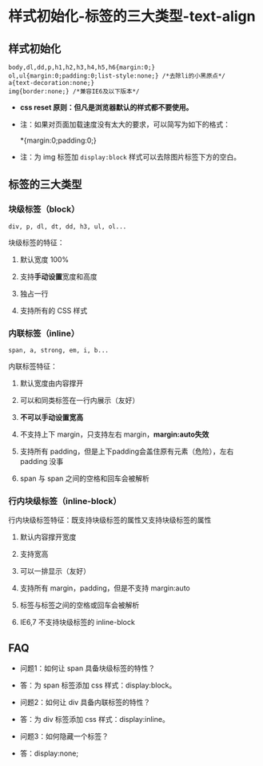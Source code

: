 # 样式初始化-标签的三大类型-text-align

## 样式初始化

	body,dl,dd,p,h1,h2,h3,h4,h5,h6{margin:0;}
	ol,ul{margin:0;padding:0;list-style:none;} /*去除li的小黑原点*/
	a{text-decoration:none;}
	img{border:none;} /*兼容IE6及以下版本*/

* **css reset 原则：但凡是浏览器默认的样式都不要使用。**

* 注：如果对页面加载速度没有太大的要求，可以简写为如下的格式：

	*{margin:0;padding:0;}

* 注：为 img 标签加 ```display:block``` 样式可以去除图片标签下方的空白。

## 标签的三大类型

### 块级标签（block）

	div, p, dl, dt, dd, h3, ul, ol...

块级标签的特征：

1. 默认宽度 100%

2. 支持**手动设置**宽度和高度

3. 独占一行

4. 支持所有的 CSS 样式

### 内联标签（inline）

	span, a, strong, em, i, b...

内联标签特征：

1. 默认宽度由内容撑开

2. 可以和同类标签在一行内展示（友好）

3. **不可以手动设置宽高**

4. 不支持上下 margin，只支持左右 margin，**margin:auto失效**

5. 支持所有 padding，但是上下padding会盖住原有元素（危险），左右 padding 没事

6. span 与 span 之间的空格和回车会被解析

### 行内块级标签（inline-block）

行内块级标签特征：既支持块级标签的属性又支持块级标签的属性

1. 默认内容撑开宽度

2. 支持宽高

3. 可以一排显示（友好）

4. 支持所有 margin，padding，但是不支持 margin:auto

5. 标签与标签之间的空格或回车会被解析

6. IE6,7 不支持块级标签的 inline-block

## 


## FAQ

* 问题1：如何让 span 具备块级标签的特性？

* 答：为 span 标签添加 css 样式：display:block。

* 问题2：如何让 div 具备内联标签的特性？

* 答：为 div 标签添加 css 样式：display:inline。

* 问题3：如何隐藏一个标签？

* 答：display:none;

